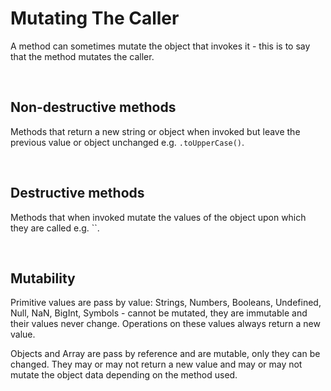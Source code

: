 # Mutating The Caller

A method can sometimes mutate the object that invokes it - this is to say that the method mutates the caller.

<br>

## Non-destructive methods

Methods that return a new string or object when invoked but leave the previous value or object unchanged e.g. `.toUpperCase()`.

<br>

## Destructive methods

Methods that when invoked mutate the values of the object upon which they are called e.g. ``.

<br>

## Mutability

Primitive values are pass by value: Strings, Numbers, Booleans, Undefined, Null, NaN, BigInt, Symbols - cannot be mutated, they are immutable and their values never change. Operations on these values always return a new value.  

Objects and Array are pass by reference and are mutable, only they can be changed. They may or may not return a new value and may or may not mutate the object data depending on the method used. 

<br>